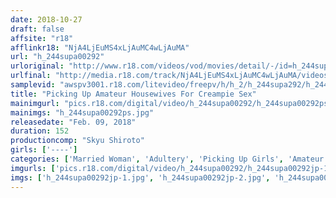 ```yaml
---
date: 2018-10-27
draft: false
affsite: "r18"
afflinkr18: "NjA4LjEuMS4xLjAuMC4wLjAuMA"
url: "h_244supa00292"
urloriginal: "http://www.r18.com/videos/vod/movies/detail/-/id=h_244supa00292"
urlfinal: "http://media.r18.com/track/NjA4LjEuMS4xLjAuMC4wLjAuMA/videos/vod/movies/detail/-/id=h_244supa00292"
samplevid: "awspv3001.r18.com/litevideo/freepv/h/h_2/h_244supa292/h_244supa292_dmb_w.mp4"
title: "Picking Up Amateur Housewives For Creampie Sex"
mainimgurl: "pics.r18.com/digital/video/h_244supa00292/h_244supa00292ps.jpg"
mainimgs: "h_244supa00292ps.jpg"
releasedate: "Feb. 09, 2018"
duration: 152
productioncomp: "Skyu Shiroto"
girls: ['----']
categories: ['Married Woman', 'Adultery', 'Picking Up Girls', 'Amateur', 'Creampie', 'Hi-Def']
imgurls: ['pics.r18.com/digital/video/h_244supa00292/h_244supa00292jp-1.jpg', 'pics.r18.com/digital/video/h_244supa00292/h_244supa00292jp-2.jpg', 'pics.r18.com/digital/video/h_244supa00292/h_244supa00292jp-3.jpg', 'pics.r18.com/digital/video/h_244supa00292/h_244supa00292jp-4.jpg', 'pics.r18.com/digital/video/h_244supa00292/h_244supa00292jp-5.jpg', 'pics.r18.com/digital/video/h_244supa00292/h_244supa00292jp-6.jpg', 'pics.r18.com/digital/video/h_244supa00292/h_244supa00292jp-7.jpg', 'pics.r18.com/digital/video/h_244supa00292/h_244supa00292jp-8.jpg', 'pics.r18.com/digital/video/h_244supa00292/h_244supa00292jp-9.jpg', 'pics.r18.com/digital/video/h_244supa00292/h_244supa00292jp-10.jpg', 'pics.r18.com/digital/video/h_244supa00292/h_244supa00292jp-11.jpg', 'pics.r18.com/digital/video/h_244supa00292/h_244supa00292jp-12.jpg', 'pics.r18.com/digital/video/h_244supa00292/h_244supa00292jp-13.jpg', 'pics.r18.com/digital/video/h_244supa00292/h_244supa00292jp-14.jpg', 'pics.r18.com/digital/video/h_244supa00292/h_244supa00292jp-15.jpg', 'pics.r18.com/digital/video/h_244supa00292/h_244supa00292jp-16.jpg', 'pics.r18.com/digital/video/h_244supa00292/h_244supa00292jp-17.jpg', 'pics.r18.com/digital/video/h_244supa00292/h_244supa00292jp-18.jpg', 'pics.r18.com/digital/video/h_244supa00292/h_244supa00292jp-19.jpg', 'pics.r18.com/digital/video/h_244supa00292/h_244supa00292jp-20.jpg']
imgs: ['h_244supa00292jp-1.jpg', 'h_244supa00292jp-2.jpg', 'h_244supa00292jp-3.jpg', 'h_244supa00292jp-4.jpg', 'h_244supa00292jp-5.jpg', 'h_244supa00292jp-6.jpg', 'h_244supa00292jp-7.jpg', 'h_244supa00292jp-8.jpg', 'h_244supa00292jp-9.jpg', 'h_244supa00292jp-10.jpg', 'h_244supa00292jp-11.jpg', 'h_244supa00292jp-12.jpg', 'h_244supa00292jp-13.jpg', 'h_244supa00292jp-14.jpg', 'h_244supa00292jp-15.jpg', 'h_244supa00292jp-16.jpg', 'h_244supa00292jp-17.jpg', 'h_244supa00292jp-18.jpg', 'h_244supa00292jp-19.jpg', 'h_244supa00292jp-20.jpg']
---
```

